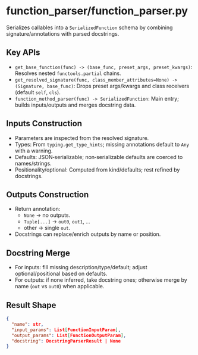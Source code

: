 # function_parser/function_parser.py

Serializes callables into a `SerializedFunction` schema by combining signature/annotations with parsed docstrings.

## Key APIs

- `get_base_function(func) -> (base_func, preset_args, preset_kwargs)`: Resolves nested `functools.partial` chains.
- `get_resolved_signature(func, class_member_attributes=None) -> (Signature, base_func)`: Drops preset args/kwargs and class receivers (default `self`, `cls`).
- `function_method_parser(func) -> SerializedFunction`: Main entry; builds inputs/outputs and merges docstring data.

## Inputs Construction

- Parameters are inspected from the resolved signature.
- Types: From `typing.get_type_hints`; missing annotations default to `Any` with a warning.
- Defaults: JSON‑serializable; non‑serializable defaults are coerced to names/strings.
- Positionality/optional: Computed from kind/defaults; rest refined by docstrings.

## Outputs Construction

- Return annotation:
  - `None` → no outputs.
  - `Tuple[...]` → `out0`, `out1`, ...
  - other → single `out`.
- Docstrings can replace/enrich outputs by name or position.

## Docstring Merge

- For inputs: fill missing description/type/default; adjust optional/positional based on defaults.
- For outputs: if none inferred, take docstring ones; otherwise merge by name (`out` vs `out0`) when applicable.

## Result Shape

```json
{
  "name": str,
  "input_params": List[FunctionInputParam],
  "output_params": List[FunctionOutputParam],
  "docstring": DocstringParserResult | None
}
```

